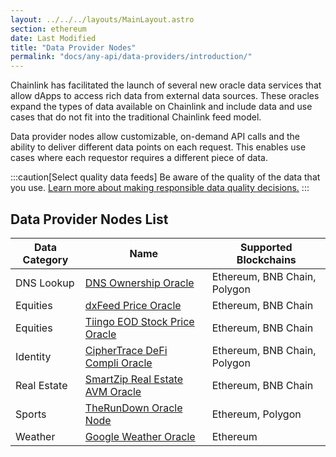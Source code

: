 ```yaml
---
layout: ../../../layouts/MainLayout.astro
section: ethereum
date: Last Modified
title: "Data Provider Nodes"
permalink: "docs/any-api/data-providers/introduction/"
---
```


Chainlink has facilitated the launch of several new oracle data services that allow dApps to access rich data from external data sources. These oracles expand the types of data available on Chainlink and include data and use cases that do not fit into the traditional Chainlink feed model.

Data provider nodes allow customizable, on-demand API calls and the ability to deliver different data points on each request. This enables use cases where each requestor requires a different piece of data.

:::caution[Select quality data feeds]
Be aware of the quality of the data that you use. [Learn more about making responsible data quality decisions.](/data-feeds/selecting-data-feeds/)
:::

## Data Provider Nodes List

| Data Category | Name                                                                                 | Supported Blockchains        |
| ------------- | ------------------------------------------------------------------------------------ | ---------------------------- |
| DNS Lookup    | [DNS Ownership Oracle](/any-api/data-providers/dns-ownership/)                       | Ethereum, BNB Chain, Polygon |
| Equities      | [dxFeed Price Oracle](https://market.link/nodes/dxFeed/integrations)                 | Ethereum, BNB Chain          |
| Equities      | [Tiingo EOD Stock Price Oracle](https://market.link/nodes/Tiingo/integrations)       | Ethereum, BNB Chain          |
| Identity      | [CipherTrace DeFi Compli Oracle](https://market.link/nodes/CipherTrace/integrations) | Ethereum, BNB Chain, Polygon |
| Real Estate   | [SmartZip Real Estate AVM Oracle](https://market.link/nodes/SmartZip/integrations)   | Ethereum, BNB Chain          |
| Sports        | [TheRunDown Oracle Node](https://market.link/nodes/TheRundown/integrations)          | Ethereum, Polygon            |
| Weather       | [Google Weather Oracle](/any-api/data-providers/google-weather/)                     | Ethereum                     |
